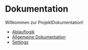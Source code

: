 # Dokumentation

Willkommen zur Projekt­Dokumentation!

- [Ablauflogik](Ablauflogik.md)
- [Allgemeine Dokumentation](doku.md)
- [Settings](settings.md)

